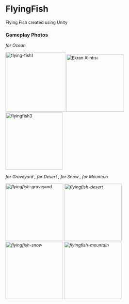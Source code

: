# FlyingFish
Flying Fish created using Unity

<h3> Gameplay Photos </h3>
<div>
<p> <i>for Ocean</i></p>
<img width="197" alt="flying-fish1" src="https://github.com/erendagstan/FlyingFish/assets/86521359/68b67253-2933-4b29-9dbc-22906a46ce6e">
<img width="189" alt="Ekran Alıntısı" src="https://github.com/erendagstan/FlyingFish/assets/86521359/7c91e353-3589-4687-9586-7a0cfec37b9b">
<img width="189" alt="flyingfish3" src="https://github.com/erendagstan/FlyingFish/assets/86521359/d38f7497-df9e-4193-b3f0-8af709c5e27f">
</div>
<div>
<p> <i> for Graveyard , for Desert , for Snow , for Mountain</p>
<img width="190" alt="flyingfish-graveyard" src="https://github.com/erendagstan/FlyingFish/assets/86521359/c5221685-b82d-4117-9f51-badcaf2f6af7">
  <img width="189" alt="flyingfish-desert" src="https://github.com/erendagstan/FlyingFish/assets/86521359/82527a6a-05e7-41e9-b557-be4ee23c8274">
  <img width="189" alt="flyingfish-snow" src="https://github.com/erendagstan/FlyingFish/assets/86521359/ac984f32-05fe-4c9c-98bd-249f7214ee1c">
  <img width="189" alt="flyingfish-mountain" src="https://github.com/erendagstan/FlyingFish/assets/86521359/e174c3a0-f493-4eaa-b8a8-d032a1a93638">
</div>

